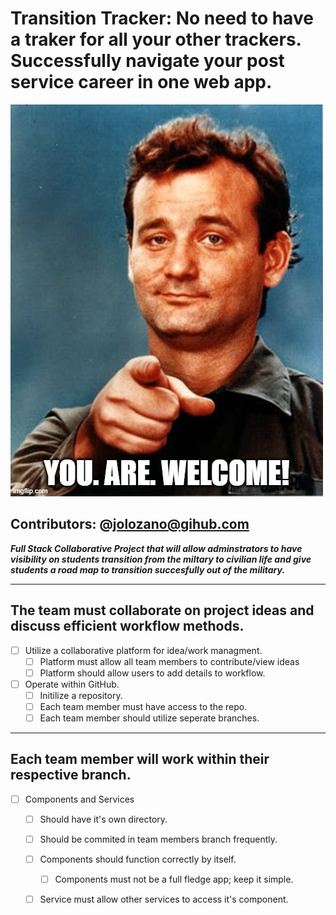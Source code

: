 # Transition Tracker: No need to have a traker for all your other trackers. Successfully navigate your post service career in one web app.

<img src='./billMurray.jpeg'>

## Contributors: @jolozano@gihub.com

***Full Stack Collaborative Project that will allow adminstrators to have visibility on students transition from the miltary to civilian life and give students a road map to transition succesfully out of the military.***

---------------------------------------------------

## **The team must collaborate on project ideas and discuss efficient workflow methods.**
  - [ ] Utilize a collaborative platform for idea/work managment.
    - [ ] Platform must allow all team members to contribute/view ideas
    - [ ] Platform should allow users to add details to workflow.
  - [ ] Operate within GitHub.
    - [ ] Initilize a repository.
    - [ ] Each team member must have access to the repo.
    - [ ] Each team member should utilize seperate branches.

---------------------------------------------------

## **Each team member will work within their respective branch.**
  - [ ] Components and Services
    - [ ] Should have it's own directory.
    - [ ] Should be commited in team members branch frequently.
    - [ ] Components should function correctly by itself.
      - [ ] Components must not be a full fledge app; keep it simple.
    - [ ] Service must allow other services to access it's component. 
    
    

